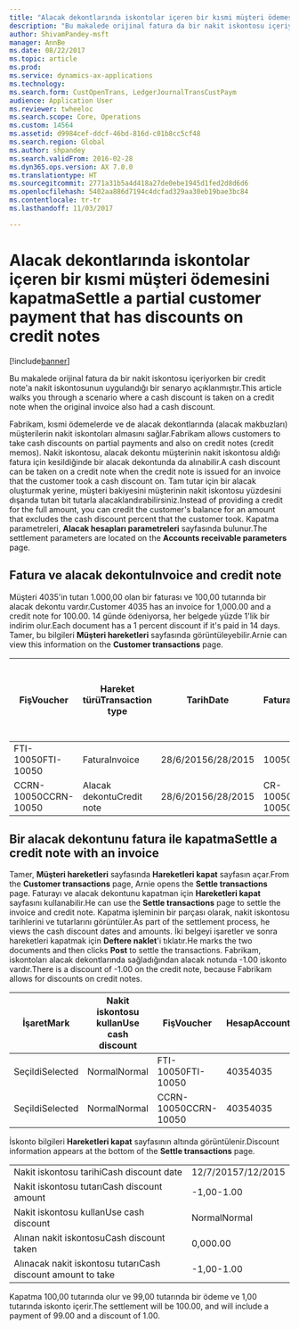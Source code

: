 ```yaml
---
title: "Alacak dekontlarında iskontolar içeren bir kısmi müşteri ödemesini kapatma"
description: "Bu makalede orijinal fatura da bir nakit iskontosu içeriyorken bir credit note'a nakit iskontosunun uygulandığı bir senaryo açıklanmıştır."
author: ShivamPandey-msft
manager: AnnBe
ms.date: 08/22/2017
ms.topic: article
ms.prod: 
ms.service: dynamics-ax-applications
ms.technology: 
ms.search.form: CustOpenTrans, LedgerJournalTransCustPaym
audience: Application User
ms.reviewer: twheeloc
ms.search.scope: Core, Operations
ms.custom: 14564
ms.assetid: d9984cef-ddcf-46bd-816d-c01b8cc5cf48
ms.search.region: Global
ms.author: shpandey
ms.search.validFrom: 2016-02-28
ms.dyn365.ops.version: AX 7.0.0
ms.translationtype: HT
ms.sourcegitcommit: 2771a31b5a4d418a27de0ebe1945d1fed2d8d6d6
ms.openlocfilehash: 5402aa886d7194c4dcfad329aa30eb19bae3bc84
ms.contentlocale: tr-tr
ms.lasthandoff: 11/03/2017

---
```


# <a name="settle-a-partial-customer-payment-that-has-discounts-on-credit-notes"></a><span data-ttu-id="d52eb-103">Alacak dekontlarında iskontolar içeren bir kısmi müşteri ödemesini kapatma</span><span class="sxs-lookup"><span data-stu-id="d52eb-103">Settle a partial customer payment that has discounts on credit notes</span></span>

[!include[banner](../includes/banner.md)]


<span data-ttu-id="d52eb-104">Bu makalede orijinal fatura da bir nakit iskontosu içeriyorken bir credit note'a nakit iskontosunun uygulandığı bir senaryo açıklanmıştır.</span><span class="sxs-lookup"><span data-stu-id="d52eb-104">This article walks you through a scenario where a cash discount is taken on a credit note when the original invoice also had a cash discount.</span></span> 

<span data-ttu-id="d52eb-105">Fabrikam, kısmi ödemelerde ve de alacak dekontlarında (alacak makbuzları) müşterilerin nakit iskontoları almasını sağlar.</span><span class="sxs-lookup"><span data-stu-id="d52eb-105">Fabrikam allows customers to take cash discounts on partial payments and also on credit notes (credit memos).</span></span> <span data-ttu-id="d52eb-106">Nakit iskontosu, alacak dekontu müşterinin nakit iskontosu aldığı fatura için kesildiğinde bir alacak dekontunda da alınabilir.</span><span class="sxs-lookup"><span data-stu-id="d52eb-106">A cash discount can be taken on a credit note when the credit note is issued for an invoice that the customer took a cash discount on.</span></span> <span data-ttu-id="d52eb-107">Tam tutar için bir alacak oluşturmak yerine, müşteri bakiyesini müşterinin nakit iskontosu yüzdesini dışarıda tutan bit tutarla alacaklandırabilirsiniz.</span><span class="sxs-lookup"><span data-stu-id="d52eb-107">Instead of providing a credit for the full amount, you can credit the customer's balance for an amount that excludes the cash discount percent that the customer took.</span></span> <span data-ttu-id="d52eb-108">Kapatma parametreleri, **Alacak hesapları parametreleri** sayfasında bulunur.</span><span class="sxs-lookup"><span data-stu-id="d52eb-108">The settlement parameters are located on the **Accounts receivable parameters** page.</span></span>

## <a name="invoice-and-credit-note"></a><span data-ttu-id="d52eb-109">Fatura ve alacak dekontu</span><span class="sxs-lookup"><span data-stu-id="d52eb-109">Invoice and credit note</span></span>
<span data-ttu-id="d52eb-110">Müşteri 4035'in tutarı 1.000,00 olan bir faturası ve 100,00 tutarında bir alacak dekontu vardır.</span><span class="sxs-lookup"><span data-stu-id="d52eb-110">Customer 4035 has an invoice for 1,000.00 and a credit note for 100.00.</span></span> <span data-ttu-id="d52eb-111">14 günde ödeniyorsa, her belgede yüzde 1'lik bir indirim olur.</span><span class="sxs-lookup"><span data-stu-id="d52eb-111">Each document has a 1 percent discount if it's paid in 14 days.</span></span> <span data-ttu-id="d52eb-112">Tamer, bu bilgileri **Müşteri hareketleri** sayfasında görüntüleyebilir.</span><span class="sxs-lookup"><span data-stu-id="d52eb-112">Arnie can view this information on the **Customer transactions** page.</span></span>

| <span data-ttu-id="d52eb-113">Fiş</span><span class="sxs-lookup"><span data-stu-id="d52eb-113">Voucher</span></span>    | <span data-ttu-id="d52eb-114">Hareket türü</span><span class="sxs-lookup"><span data-stu-id="d52eb-114">Transaction type</span></span> | <span data-ttu-id="d52eb-115">Tarih</span><span class="sxs-lookup"><span data-stu-id="d52eb-115">Date</span></span>      | <span data-ttu-id="d52eb-116">Fatura</span><span class="sxs-lookup"><span data-stu-id="d52eb-116">Invoice</span></span>  | <span data-ttu-id="d52eb-117">Hareket para birimi borcundaki tutar</span><span class="sxs-lookup"><span data-stu-id="d52eb-117">Amount in transaction currency debit</span></span> | <span data-ttu-id="d52eb-118">Hareket para birimi alacağındaki tutar</span><span class="sxs-lookup"><span data-stu-id="d52eb-118">Amount in transaction currency credit</span></span> | <span data-ttu-id="d52eb-119">Kalan</span><span class="sxs-lookup"><span data-stu-id="d52eb-119">Balance</span></span>  | <span data-ttu-id="d52eb-120">Para Birimi</span><span class="sxs-lookup"><span data-stu-id="d52eb-120">Currency</span></span> |
|------------|------------------|-----------|----------|--------------------------------------|---------------------------------------|----------|----------|
| <span data-ttu-id="d52eb-121">FTI-10050</span><span class="sxs-lookup"><span data-stu-id="d52eb-121">FTI-10050</span></span>  | <span data-ttu-id="d52eb-122">Fatura</span><span class="sxs-lookup"><span data-stu-id="d52eb-122">Invoice</span></span>          | <span data-ttu-id="d52eb-123">28/6/2015</span><span class="sxs-lookup"><span data-stu-id="d52eb-123">6/28/2015</span></span> | <span data-ttu-id="d52eb-124">10050</span><span class="sxs-lookup"><span data-stu-id="d52eb-124">10050</span></span>    | <span data-ttu-id="d52eb-125">1.000,00</span><span class="sxs-lookup"><span data-stu-id="d52eb-125">1,000.00</span></span>                             |                                       | <span data-ttu-id="d52eb-126">1.000,00</span><span class="sxs-lookup"><span data-stu-id="d52eb-126">1,000.00</span></span> | <span data-ttu-id="d52eb-127">ABD Doları</span><span class="sxs-lookup"><span data-stu-id="d52eb-127">USD</span></span>      |
| <span data-ttu-id="d52eb-128">CCRN-10050</span><span class="sxs-lookup"><span data-stu-id="d52eb-128">CCRN-10050</span></span> | <span data-ttu-id="d52eb-129">Alacak dekontu</span><span class="sxs-lookup"><span data-stu-id="d52eb-129">Credit note</span></span>      | <span data-ttu-id="d52eb-130">28/6/2015</span><span class="sxs-lookup"><span data-stu-id="d52eb-130">6/28/2015</span></span> | <span data-ttu-id="d52eb-131">CR-10050</span><span class="sxs-lookup"><span data-stu-id="d52eb-131">CR-10050</span></span> |                                      | <span data-ttu-id="d52eb-132">100,00</span><span class="sxs-lookup"><span data-stu-id="d52eb-132">100.00</span></span>                                | <span data-ttu-id="d52eb-133">-100,00</span><span class="sxs-lookup"><span data-stu-id="d52eb-133">-100.00</span></span>  | <span data-ttu-id="d52eb-134">ABD Doları</span><span class="sxs-lookup"><span data-stu-id="d52eb-134">USD</span></span>      |

## <a name="settle-a-credit-note-with-an-invoice"></a><span data-ttu-id="d52eb-135">Bir alacak dekontunu fatura ile kapatma</span><span class="sxs-lookup"><span data-stu-id="d52eb-135">Settle a credit note with an invoice</span></span>
<span data-ttu-id="d52eb-136">Tamer, **Müşteri hareketleri** sayfasında **Hareketleri kapat** sayfasın açar.</span><span class="sxs-lookup"><span data-stu-id="d52eb-136">From the **Customer transactions** page, Arnie opens the **Settle transactions** page.</span></span> <span data-ttu-id="d52eb-137">Faturayı ve alacak dekontunu kapatman için **Hareketleri kapat** sayfasını kullanabilir.</span><span class="sxs-lookup"><span data-stu-id="d52eb-137">He can use the **Settle transactions** page to settle the invoice and credit note.</span></span> <span data-ttu-id="d52eb-138">Kapatma işleminin bir parçası olarak, nakit iskontosu tarihlerini ve tutarlarını görüntüler.</span><span class="sxs-lookup"><span data-stu-id="d52eb-138">As part of the settlement process, he views the cash discount dates and amounts.</span></span> <span data-ttu-id="d52eb-139">İki belgeyi işaretler ve sonra hareketleri kapatmak için **Deftere naklet**'i tıklatır.</span><span class="sxs-lookup"><span data-stu-id="d52eb-139">He marks the two documents and then clicks **Post** to settle the transactions.</span></span> <span data-ttu-id="d52eb-140">Fabrikam, iskontoları alacak dekontlarında sağladığından alacak notunda -1.00 iskonto vardır.</span><span class="sxs-lookup"><span data-stu-id="d52eb-140">There is a discount of -1.00 on the credit note, because Fabrikam allows for discounts on credit notes.</span></span>

| <span data-ttu-id="d52eb-141">İşaret</span><span class="sxs-lookup"><span data-stu-id="d52eb-141">Mark</span></span>     | <span data-ttu-id="d52eb-142">Nakit iskontosu kullan</span><span class="sxs-lookup"><span data-stu-id="d52eb-142">Use cash discount</span></span> | <span data-ttu-id="d52eb-143">Fiş</span><span class="sxs-lookup"><span data-stu-id="d52eb-143">Voucher</span></span>    | <span data-ttu-id="d52eb-144">Hesap</span><span class="sxs-lookup"><span data-stu-id="d52eb-144">Account</span></span> | <span data-ttu-id="d52eb-145">Tarih</span><span class="sxs-lookup"><span data-stu-id="d52eb-145">Date</span></span>      | <span data-ttu-id="d52eb-146">Vade tarihi</span><span class="sxs-lookup"><span data-stu-id="d52eb-146">Due date</span></span>  | <span data-ttu-id="d52eb-147">Fatura</span><span class="sxs-lookup"><span data-stu-id="d52eb-147">Invoice</span></span>  | <span data-ttu-id="d52eb-148">Hareket para birimi cinsinden tutar</span><span class="sxs-lookup"><span data-stu-id="d52eb-148">Amount in transaction currency</span></span> | <span data-ttu-id="d52eb-149">Para Birimi</span><span class="sxs-lookup"><span data-stu-id="d52eb-149">Currency</span></span> | <span data-ttu-id="d52eb-150">Kapatılacak tutar</span><span class="sxs-lookup"><span data-stu-id="d52eb-150">Amount to settle</span></span> |
|----------|-------------------|------------|---------|-----------|-----------|----------|--------------------------------|----------|------------------|
| <span data-ttu-id="d52eb-151">Seçildi</span><span class="sxs-lookup"><span data-stu-id="d52eb-151">Selected</span></span> | <span data-ttu-id="d52eb-152">Normal</span><span class="sxs-lookup"><span data-stu-id="d52eb-152">Normal</span></span>            | <span data-ttu-id="d52eb-153">FTI-10050</span><span class="sxs-lookup"><span data-stu-id="d52eb-153">FTI-10050</span></span>  | <span data-ttu-id="d52eb-154">4035</span><span class="sxs-lookup"><span data-stu-id="d52eb-154">4035</span></span>    | <span data-ttu-id="d52eb-155">28/6/2015</span><span class="sxs-lookup"><span data-stu-id="d52eb-155">6/28/2015</span></span> | <span data-ttu-id="d52eb-156">28/7/2015</span><span class="sxs-lookup"><span data-stu-id="d52eb-156">7/28/2015</span></span> | <span data-ttu-id="d52eb-157">10050</span><span class="sxs-lookup"><span data-stu-id="d52eb-157">10050</span></span>    | <span data-ttu-id="d52eb-158">1.000,00</span><span class="sxs-lookup"><span data-stu-id="d52eb-158">1,000.00</span></span>                       | <span data-ttu-id="d52eb-159">ABD Doları</span><span class="sxs-lookup"><span data-stu-id="d52eb-159">USD</span></span>      | <span data-ttu-id="d52eb-160">990,00</span><span class="sxs-lookup"><span data-stu-id="d52eb-160">990.00</span></span>           |
| <span data-ttu-id="d52eb-161">Seçildi</span><span class="sxs-lookup"><span data-stu-id="d52eb-161">Selected</span></span> | <span data-ttu-id="d52eb-162">Normal</span><span class="sxs-lookup"><span data-stu-id="d52eb-162">Normal</span></span>            | <span data-ttu-id="d52eb-163">CCRN-10050</span><span class="sxs-lookup"><span data-stu-id="d52eb-163">CCRN-10050</span></span> | <span data-ttu-id="d52eb-164">4035</span><span class="sxs-lookup"><span data-stu-id="d52eb-164">4035</span></span>    | <span data-ttu-id="d52eb-165">28/6/2015</span><span class="sxs-lookup"><span data-stu-id="d52eb-165">6/28/2015</span></span> | <span data-ttu-id="d52eb-166">28/7/2015</span><span class="sxs-lookup"><span data-stu-id="d52eb-166">7/28/2015</span></span> | <span data-ttu-id="d52eb-167">CR-10050</span><span class="sxs-lookup"><span data-stu-id="d52eb-167">CR-10050</span></span> | <span data-ttu-id="d52eb-168">-100,00</span><span class="sxs-lookup"><span data-stu-id="d52eb-168">-100.00</span></span>                        | <span data-ttu-id="d52eb-169">ABD Doları</span><span class="sxs-lookup"><span data-stu-id="d52eb-169">USD</span></span>      | <span data-ttu-id="d52eb-170">-99,00</span><span class="sxs-lookup"><span data-stu-id="d52eb-170">-99.00</span></span>           |

<span data-ttu-id="d52eb-171">İskonto bilgileri **Hareketleri kapat** sayfasının altında görüntülenir.</span><span class="sxs-lookup"><span data-stu-id="d52eb-171">Discount information appears at the bottom of the **Settle transactions** page.</span></span>

|                              |           |
|------------------------------|-----------|
| <span data-ttu-id="d52eb-172">Nakit iskontosu tarihi</span><span class="sxs-lookup"><span data-stu-id="d52eb-172">Cash discount date</span></span>           | <span data-ttu-id="d52eb-173">12/7/2015</span><span class="sxs-lookup"><span data-stu-id="d52eb-173">7/12/2015</span></span> |
| <span data-ttu-id="d52eb-174">Nakit iskontosu tutarı</span><span class="sxs-lookup"><span data-stu-id="d52eb-174">Cash discount amount</span></span>         | <span data-ttu-id="d52eb-175">-1,00</span><span class="sxs-lookup"><span data-stu-id="d52eb-175">-1.00</span></span>     |
| <span data-ttu-id="d52eb-176">Nakit iskontosu kullan</span><span class="sxs-lookup"><span data-stu-id="d52eb-176">Use cash discount</span></span>            | <span data-ttu-id="d52eb-177">Normal</span><span class="sxs-lookup"><span data-stu-id="d52eb-177">Normal</span></span>    |
| <span data-ttu-id="d52eb-178">Alınan nakit iskontosu</span><span class="sxs-lookup"><span data-stu-id="d52eb-178">Cash discount taken</span></span>          | <span data-ttu-id="d52eb-179">0,00</span><span class="sxs-lookup"><span data-stu-id="d52eb-179">0.00</span></span>      |
| <span data-ttu-id="d52eb-180">Alınacak nakit iskontosu tutarı</span><span class="sxs-lookup"><span data-stu-id="d52eb-180">Cash discount amount to take</span></span> | <span data-ttu-id="d52eb-181">-1,00</span><span class="sxs-lookup"><span data-stu-id="d52eb-181">-1.00</span></span>     |

<span data-ttu-id="d52eb-182">Kapatma 100,00 tutarında olur ve 99,00 tutarında bir ödeme ve 1,00 tutarında iskonto içerir.</span><span class="sxs-lookup"><span data-stu-id="d52eb-182">The settlement will be 100.00, and will include a payment of 99.00 and a discount of 1.00.</span></span>




